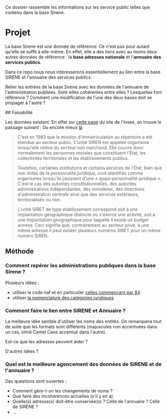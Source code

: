Ce dossier rassemble les informations sur les 
service public telles que contenu dans la base Sirene.

# Projet 

La base Sirene est une donnée de référence. Ce n'est pas pour autant qu'elle se suffit à elle-même. En effet, elle a des liens avec au moins deux autres données de référence : la **base adresses nationale** et l'**annuaire des services publics**.

Dans ce repo nous nous intéresserons essentiellement au lien entre la base SIRENE et l'annuaire des services publics.

Relier les entrées de la base Sirene avec les données de l'annuaire de l'administration publiées. Sont-elles cohérentes entre elles ? Lesquelles font référence ? Comment une modification de l'une des deux bases doit se propager à l'autre ? 


## Faisabilité 

Les données existent. En effet sur [cette page](http://www.insee.fr/fr/methodes/default.asp?page=definitions/sirene-secteur-public.htm) du site de l'Insee, on trouve le passage suivant :
Ou encore mieux [là](http://www.insee.fr/fr/methodes/default.asp?page=nomenclatures/agregatnaf2008/agregatnaf2008.htm)

>C'est en 1983 que la mission d'immatriculation au répertoire a été étendue au secteur public. L'unité SIREN est appelée organisme lorsqu'elle relève du secteur non marchand. Elle couvre donc normalement les personnes morales que constituent l'État, les collectivités territoriales et les établissements publics.
>
>Toutefois, certaines institutions et certains services de l'État, bien que non dotés de la personnalité juridique, sont identifiés comme organismes lorsqu'ils jouissent d'une « quasi-personnalité juridique ». C'est le cas des autorités constitutionnelles, des autorités administratives indépendantes, des ministères, des directions d'administration centrale ainsi que des services extérieurs, territorialisés ou non.
>
>L'unité SIRET de type établissement correspond soit à une implantation géographique distincte où s'exerce une activité, soit à une implantation géographique pour laquelle il existe un budget annexe. Ceci signifie que, contrairement au secteur privé, à une même adresse il peut exister plusieurs numéros SIRET pour un même numéro SIREN.



## Méthode

### Comment repérer les administrations publiques dans la base Sirene ?

Plusieurs idées :

* utiliser le code naf et en particulier [celles commençant par 84](http://www.insee.fr/fr/methodes/default.asp?page=nomenclatures/naf2008/n1_o.htm)
* utiliser [la nomenclature des catégories juridiques](http://www.insee.fr/fr/methodes/default.asp?page=nomenclatures/cj/cj-arbre.htm)

### Comment faire le lien entre SIRENE et Annuaire ?

La meilleure idée semble d'utiliser les noms des entités. On remarquera tout de suite que les formats sont différents (majuscules non accentuées dans un cas, simili Camel Case accentué dans l'autre).

Est-ce que les adresses peuvent aider ?

D'autres idées ? 

### Quel est le meilleure agencement des données de SIRENE et de l'annuaire ?

Des questions sont ouvertes :
* Comment gère-t-on les changements de noms ?
* Que faire des incohérences actuelles (s'il y en a).
* Quelle(s) adresse(s) doit-être conservée(s) ? Celle de l'annuaire ? Celle de SIRENE ?
* ...

